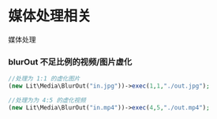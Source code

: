 媒体处理相关
==============
媒体处理

### blurOut 不足比例的视频/图片虚化
````php
//处理为 1:1 的虚化图片
(new Lit\Media\BlurOut("in.jpg"))->exec(1,1,"./out.jpg");

//处理为为 4:5 的虚化视频
(new Lit\Media\BlurOut("in.mp4"))->exec(4,5,"./out.mp4");
````